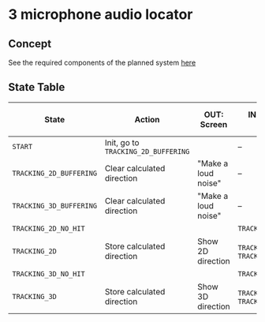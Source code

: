 # 3 microphone audio locator

## Concept

See the required components of the planned system [here](https://github.com/constant-flow/making-embedded-systems/tree/main/exercise_1)

## State Table

| **State**               | **Action**                          | **OUT:** Screen     | **IN:** Button / Long Press            | **IN:** Loud Sound Input | **IN:** Buffering Done |
| ----------------------- | ----------------------------------- | ------------------- | -------------------------------------- | ------------------------ | ---------------------- |
| `START`                 | Init, go to `TRACKING_2D_BUFFERING` |                     | –                                      | –                        | –                      |
| `TRACKING_2D_BUFFERING` | Clear calculated direction          | "Make a loud noise" | –                                      | –                        | `TRACKING_2D_NO_HIT`   |
| `TRACKING_3D_BUFFERING` | Clear calculated direction          | "Make a loud noise" | –                                      | –                        | `TRACKING_3D_NO_HIT`   |
| `TRACKING_2D_NO_HIT`    |                                     |                     | `TRACKING_3D_NO_HIT`                   | `TRACKING_2D`            | –                      |
| `TRACKING_2D`           | Store calculated direction          | Show 2D direction   | `TRACKING_3D`, `TRACKING_2D_BUFFERING` | –                        | –                      |
| `TRACKING_3D_NO_HIT`    |                                     |                     | `TRACKING_2D_NO_HIT`                   | `TRACKING_3D`            | –                      |
| `TRACKING_3D`           | Store calculated direction          | Show 3D direction   | `TRACKING_2D`, `TRACKING_3D_BUFFERING` | –                        | –                      |